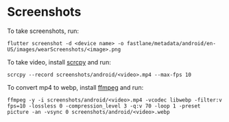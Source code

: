 # Screenshots

To take screenshots, run:
```
flutter screenshot -d <device name> -o fastlane/metadata/android/en-US/images/wearScreenshots/<image>.png
```

To take video, install [scrcpy](https://github.com/Genymobile/scrcpy#get-the-app) and run:
```
scrcpy --record screenshots/android/<video>.mp4 --max-fps 10
```

To convert mp4 to webp, install [ffmpeg](https://ffmpeg.org/download.html) and run:
```
ffmpeg -y -i screenshots/android/<video>.mp4 -vcodec libwebp -filter:v fps=10 -lossless 0 -compression_level 3 -q:v 70 -loop 1 -preset picture -an -vsync 0 screenshots/android/<video>.webp
```